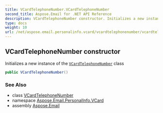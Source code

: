 ```yaml
---
title: VCardTelephoneNumber.VCardTelephoneNumber
second_title: Aspose.Email for .NET API Reference
description: VCardTelephoneNumber constructor. Initializes a new instance of the VCardTelephoneNumber class
type: docs
weight: 10
url: /net/aspose.email.personalinfo.vcard/vcardtelephonenumber/vcardtelephonenumber/
---
```

## VCardTelephoneNumber constructor

Initializes a new instance of the [`VCardTelephoneNumber`](../) class

```csharp
public VCardTelephoneNumber()
```

### See Also

* class [VCardTelephoneNumber](../)
* namespace [Aspose.Email.PersonalInfo.VCard](../../vcardtelephonenumber/)
* assembly [Aspose.Email](../../../)


